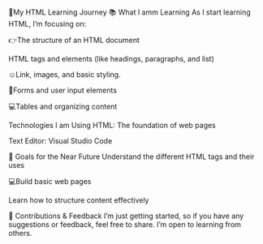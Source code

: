 🥰My HTML Learning Journey
📚 What I amm Learning
As I start learning HTML, I’m focusing on:

👉The structure of an HTML document

HTML tags and elements (like headings, paragraphs, and list)

☺️Link, images, and basic styling.

📝Forms and user input elements

💻Tables and organizing content

Technologies I am Using
HTML: The foundation of web pages

Text Editor: Visual Studio Code

🌱 Goals for the Near Future
Understand the different HTML tags and their uses

💻Build basic web pages

Learn how to structure content effectively

🤝 Contributions & Feedback
I’m just getting started, so if you have any suggestions or feedback, feel free to share. I’m open to learning from others.
